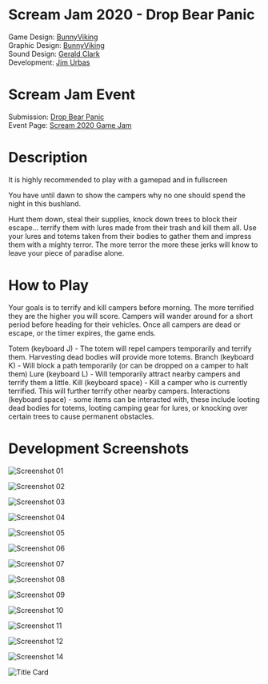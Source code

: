 # Scream Jam 2020 - Drop Bear Panic

Game Design: [BunnyViking](https://bunnyviking.itch.io/)  
Graphic Design: [BunnyViking](https://bunnyviking.itch.io/)  
Sound Design: [Gerald Clark](http://www.geraldclarkaudio.wixsite.com/geraldclarkaudio)  
Development: [Jim Urbas](https://www.jimu.net/index.html)  

# Scream Jam Event

Submission: [Drop Bear Panic](https://bunnyviking.itch.io/drop-bear-panic)  
Event Page: [Scream 2020 Game Jam](https://itch.io/jam/scream-jam-2020)  


# Description
It is highly recommended to play with a gamepad and in fullscreen

You have until dawn to show the campers why no one should spend the night in this bushland.

Hunt them down, steal their supplies, knock down trees to block their escape... terrify them with lures made from their trash and kill them all. Use your lures and totems taken from their bodies to gather them and impress them with a mighty terror. The more terror the more these jerks will know to leave your piece of paradise alone.



# How to Play

Your goals is to terrify and kill campers before morning. The more terrified they are the higher you will score. Campers will wander around for a short period before heading for their vehicles. Once all campers are dead or escape, or the timer expires, the game ends.

Totem (keyboard J) - The totem will repel campers temporarily and terrify them. Harvesting dead bodies will provide more totems.
Branch (keyboard K) - Will block a path temporarily (or can be dropped on a camper to halt them)
Lure (keyboard L) - Will temporarily attract nearby campers and terrify them a little.
Kill (keyboard space) - Kill a camper who is currently terrified. This will further terrify other nearby campers.
Interactions (keyboard space) - some items can be interacted with, these include looting dead bodies for totems, looting camping gear for lures, or knocking over certain trees to cause permanent obstacles.

# Development Screenshots
![Screenshot 01](https://www.jimu.net/images/scream2020/cuddlebearv2.jpg)  


![Screenshot 02](https://www.jimu.net/images/scream2020/navmap_screenshot2.jpg)  


![Screenshot 03](https://www.jimu.net/images/scream2020/scream2020ju3.png)  


![Screenshot 04](https://www.jimu.net/images/scream2020/scream2020ju5.png)  


![Screenshot 05](https://www.jimu.net/images/scream2020/scream2020ju10.jpg)  


![Screenshot 06](https://www.jimu.net/images/scream2020/cuddlebearv2inengine.PNG)  


![Screenshot 07](https://www.jimu.net/images/scream2020/IMG_20201019_073132.jpg)  



![Screenshot 08](https://www.jimu.net/images/scream2020/level1buildover.PNG)  



![Screenshot 09](https://www.jimu.net/images/scream2020/mapdemo1.PNG)  


![Screenshot 10](https://www.jimu.net/images/scream2020/mapsample2.PNG)  


![Screenshot 11](https://www.jimu.net/images/scream2020/ohmy.PNG)  


![Screenshot 12](https://www.jimu.net/images/scream2020/totem.PNG)  


![Screenshot 14](https://www.jimu.net/images/scream2020/25.png)  


![Title Card](https://img.itch.zone/aW1nLzQ0NjM2OTUucG5n/347x500/TIntZe.png)



